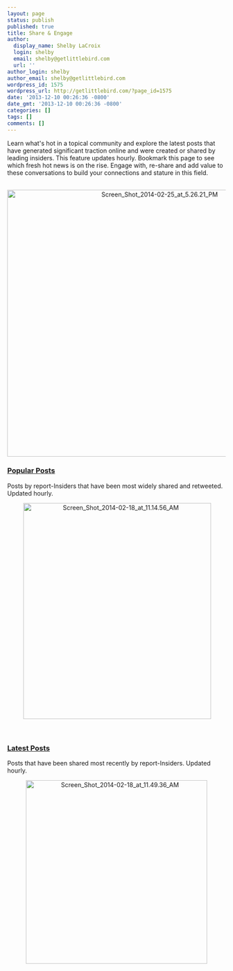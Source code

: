 ```yaml
---
layout: page
status: publish
published: true
title: Share & Engage
author:
  display_name: Shelby LaCroix
  login: shelby
  email: shelby@getlittlebird.com
  url: ''
author_login: shelby
author_email: shelby@getlittlebird.com
wordpress_id: 1575
wordpress_url: http://getlittlebird.com/?page_id=1575
date: '2013-12-10 00:26:36 -0800'
date_gmt: '2013-12-10 00:26:36 -0800'
categories: []
tags: []
comments: []
---
```

<p dir="ltr" style="text-align: left;">Learn what's hot in a topical community and explore the latest posts that have generated significant traction online and were created or shared by leading insiders. This feature updates hourly. Bookmark this page to see which fresh hot news is on the rise. Engage with, re-share and add value to these conversations to build your connections and stature in this field.</p>
<p style="text-align: center;"> <a href="http://getlittlebird.com/wp-content/uploads/2013/12/Screen_Shot_2014-02-25_at_5.26.21_PM1.jpeg"><img class="aligncenter  wp-image-2211" alt="Screen_Shot_2014-02-25_at_5.26.21_PM" src="http://getlittlebird.com/wp-content/uploads/2013/12/Screen_Shot_2014-02-25_at_5.26.21_PM1.jpeg" width="687" height="615" /></a></p>
<h3 dir="ltr" style="text-align: left;"></h3>
<h3 dir="ltr" style="text-align: left;"><span style="text-decoration: underline;">Popular Posts</span></h3>
<p dir="ltr" style="text-align: left;">Posts by report-Insiders that have been most widely shared and retweeted. Updated hourly.</p>
<p style="text-align: center;"> <a href="http://getlittlebird.com/wp-content/uploads/2013/12/Screen_Shot_2014-02-18_at_11.14.56_AM.jpeg"><img class="aligncenter  wp-image-2026" alt="Screen_Shot_2014-02-18_at_11.14.56_AM" src="http://getlittlebird.com/wp-content/uploads/2013/12/Screen_Shot_2014-02-18_at_11.14.56_AM.jpeg" width="433" height="498" /></a></p>
<p>&nbsp;</p>
<h3 dir="ltr" style="text-align: left;"></h3>
<h3 dir="ltr" style="text-align: left;"><span style="text-decoration: underline;">Latest Posts</span></h3>
<p dir="ltr" style="text-align: left;">Posts that have been shared most recently by report-Insiders. Updated hourly.</p>
<p dir="ltr" style="text-align: center;"><img class="aligncenter  wp-image-2025" alt="Screen_Shot_2014-02-18_at_11.49.36_AM" src="http://getlittlebird.com/wp-content/uploads/2013/12/Screen_Shot_2014-02-18_at_11.49.36_AM.jpeg" width="418" height="423" /></p>
<p>&nbsp;</p>
<p>&nbsp;</p>
